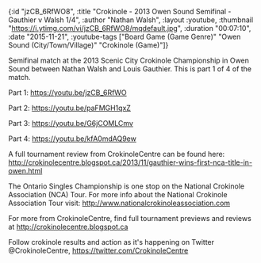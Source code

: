 {:id "jzCB_6RfWO8",
 :title "Crokinole - 2013 Owen Sound Semifinal - Gauthier v Walsh 1/4",
 :author "Nathan Walsh",
 :layout :youtube,
 :thumbnail "https://i.ytimg.com/vi/jzCB_6RfWO8/mqdefault.jpg",
 :duration "00:07:10",
 :date "2015-11-21",
 :youtube-tags
 ["Board Game (Game Genre)"
  "Owen Sound (City/Town/Village)"
  "Crokinole (Game)"]}


Semifinal match at the 2013 Scenic City Crokinole Championship in Owen Sound between Nathan Walsh and Louis Gauthier. This is part 1 of 4 of the match.

Part 1: https://youtu.be/jzCB_6RfWO

Part 2: https://youtu.be/paFMGH1qxZ

Part 3: https://youtu.be/G6jCOMLCmv

Part 4: https://youtu.be/kfA0mdAQ9ew

A full tournament review from CrokinoleCentre can be found here: http://crokinolecentre.blogspot.ca/2013/11/gauthier-wins-first-nca-title-in-owen.html

The Ontario Singles Championship is one stop on the National Crokinole Association (NCA) Tour. For more info about the National Crokinole Association Tour visit: http://www.nationalcrokinoleassociation.com

For more from CrokinoleCentre, find full tournament previews and reviews at http://crokinolecentre.blogspot.ca

Follow crokinole results and action as it's happening on Twitter @CrokinoleCentre, https://twitter.com/CrokinoleCentre
